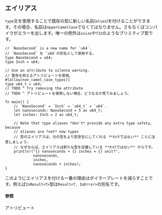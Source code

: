 ## エイリアス

`type`文を使用することで既存の型に新しい名前(`alias`)を付けることができます。その場合、名前は`UpperCamelCase`でなくてはなりません。さもなくばコンパイラがエラーを出します。唯一の例外は`usize`や`f32`のようなプリミティブ型です。

    // `NanoSecond` is a new name for `u64`.
    // `NanoSecond` を `u64`の別名として使用する。
    type NanoSecond = u64;
    type Inch = u64;

    // Use an attribute to silence warning.
    // 警告を抑えるアトリビュートを使用。
    #[allow(non_camel_case_types)]
    type u64_t = u64;
    // TODO ^ Try removing the attribute
    // TODO ^ アトリビュートを使用しない場合、どうなるか見てみましょう。

    fn main() {
        // `NanoSecond` = `Inch` = `u64_t` = `u64`.
        let nanoseconds: NanoSecond = 5 as u64_t;
        let inches: Inch = 2 as u64_t;

        // Note that type aliases *don't* provide any extra type safety, because
        // aliases are *not* new types
        // 型のエイリアスは、元の型をより型安全にしてくれる **わけではない** ことに注意しましょう。
        // なぜならば、エイリアスは新たな型を定義している **わけではない** からです。
        println!("{} nanoseconds + {} inches = {} unit?",
                 nanoseconds,
                 inches,
                 nanoseconds + inches);
    }

このようにエイリアスを付ける一番の理由はボイラープレートを減らすことです。例えば`IoResult<T>`型は`Result<T, IoError>`の別名です。

#### 参照

アトリビュート

